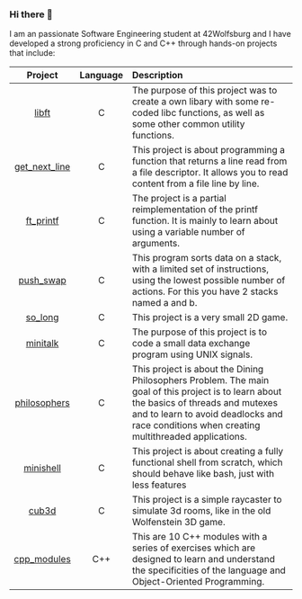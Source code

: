 ### Hi there 👋

I am an passionate Software Engineering student at 42Wolfsburg and I have developed a strong proficiency in C and C++ through hands-on projects that include:

| Project  | Language | Description |
|:--------------:|:--------:|:--------------|
| [libft](https://github.com/mottjes/libft) | C | The purpose of this project was to create a own libary with some re-coded libc functions, as well as some other common utility functions. |
| [get_next_line](https://github.com/mottjes/get_next_line) | C | This project is about programming a function that returns a line read from a file descriptor. It allows you to read content from a file line by line. |
| [ft_printf](https://github.com/mottjes/ft_printf) | C | The project is a partial reimplementation of the printf function. It is mainly to learn about using a variable number of arguments. |
| [push_swap](https://github.com/mottjes/push_swap) | C | This program sorts data on a stack, with a limited set of instructions, using the lowest possible number of actions. For this you have 2 stacks named a and b. |
| [so_long](https://github.com/mottjes/so_long) | C | This project is a very small 2D game. |
| [minitalk](https://github.com/mottjes/minitalk) | C | The purpose of this project is to code a small data exchange program using UNIX signals. |
| [philosophers](https://github.com/mottjes/philosophers) | C | This project is about the Dining Philosophers Problem. The main goal of this project is to learn about the basics of threads and mutexes and to learn to avoid deadlocks and race conditions when creating multithreaded applications. |
| [minishell](https://github.com/mottjes/minishell) | C | This project is about creating a fully functional shell from scratch, which should behave like bash, just with less features |
| [cub3d](https://github.com/mottjes/cub3d) | C | This project is a simple raycaster to simulate 3d rooms, like in the old Wolfenstein 3D game. |
| [cpp_modules](https://github.com/mottjes/cpp_modules) | C++ | This are 10 C++ modules with a series of exercises which are designed to learn and understand the specificities of the language and Object-Oriented Programming. |
